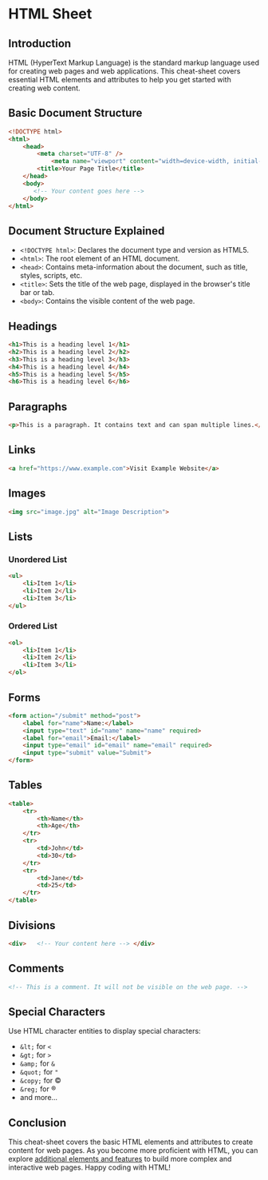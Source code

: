 # HTML Sheet

## Introduction

HTML (HyperText Markup Language) is the standard markup language used for creating web pages and web applications. This cheat-sheet covers essential HTML elements and attributes to help you get started with creating web content.

## Basic Document Structure

```html
<!DOCTYPE html> 
<html> 
	<head>
		<meta charset="UTF-8" />
    		<meta name="viewport" content="width=device-width, initial-scale=1.0" />
		<title>Your Page Title</title> 
	</head> 
	<body>
	   <!-- Your content goes here --> 
	</body> 
</html>
```

## Document Structure Explained

- `<!DOCTYPE html>`: Declares the document type and version as HTML5.
- `<html>`: The root element of an HTML document.
- `<head>`: Contains meta-information about the document, such as title, styles, scripts, etc.
- `<title>`: Sets the title of the web page, displayed in the browser's title bar or tab.
- `<body>`: Contains the visible content of the web page.

## Headings

```html
<h1>This is a heading level 1</h1> 
<h2>This is a heading level 2</h2> 
<h3>This is a heading level 3</h3> 
<h4>This is a heading level 4</h4> 
<h5>This is a heading level 5</h5> 
<h6>This is a heading level 6</h6>
```

## Paragraphs

```html
<p>This is a paragraph. It contains text and can span multiple lines.</p>
```

## Links

```html
<a href="https://www.example.com">Visit Example Website</a>
```

## Images

```html
<img src="image.jpg" alt="Image Description">
```

## Lists

### Unordered List

```html
<ul>   
	<li>Item 1</li>   
	<li>Item 2</li>   
	<li>Item 3</li> 
</ul>
```

### Ordered List

```html
<ol>   
	<li>Item 1</li>   
	<li>Item 2</li>   
	<li>Item 3</li> 
</ol>
```

## Forms

```html
<form action="/submit" method="post">   
	<label for="name">Name:</label>   
	<input type="text" id="name" name="name" required>    
	<label for="email">Email:</label>   
	<input type="email" id="email" name="email" required>    
	<input type="submit" value="Submit"> 
</form>
```

## Tables

```html
<table>   
	<tr>     
		<th>Name</th>     
		<th>Age</th>   
	</tr>   
	<tr>     
		<td>John</td>     
		<td>30</td>   
	</tr>   
	<tr>     
		<td>Jane</td>     
		<td>25</td>   
	</tr> 
</table>
```

## Divisions

```html
<div>   <!-- Your content here --> </div>
```

## Comments

```html
<!-- This is a comment. It will not be visible on the web page. -->
```

## Special Characters

Use HTML character entities to display special characters:

- `&lt;` for `<`
- `&gt;` for `>`
- `&amp;` for `&`
- `&quot;` for `"`
- `&copy;` for ©
- `&reg;` for ®
- and more...

## Conclusion

This cheat-sheet covers the basic HTML elements and attributes to create content for web pages. As you become more proficient with HTML, you can explore [additional elements and features](https://developer.mozilla.org/fr/docs/Learn/HTML) to build more complex and interactive web pages. Happy coding with HTML!

